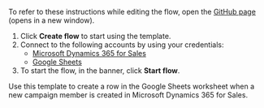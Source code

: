 To refer to these instructions while editing the flow, open the [GitHub page](https://github.com/ot4i/app-connect-templates/tree/master/resources/markdown/Create%20a%20row%20in%20the%20Google%20Sheets%20worksheet%20when%20a%20new%20campaign%20member%20is%20created%20in%20Microsoft%20Dynamics%20365%20for%20Sales_instructions.md) (opens in a new window).

1. Click **Create flow** to start using the template.
2. Connect to the following accounts by using your credentials:
   - [Microsoft Dynamics 365 for Sales](https://www.ibm.com/docs/en/app-connect/containers_cd?topic=apps-microsoft-dynamics-365-sales)
   - [Google Sheets](https://www.ibm.com/docs/en/app-connect/containers_cd?topic=apps-google-sheets)
3. To start the flow, in the banner, click **Start flow**.


Use this template to create a row in the Google Sheets worksheet when a new campaign member is created in Microsoft Dynamics 365 for Sales.






